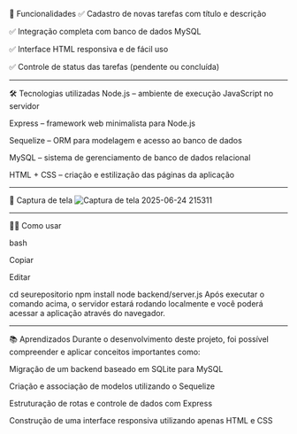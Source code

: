 🚀 Funcionalidades
✅ Cadastro de novas tarefas com título e descrição

✅ Integração completa com banco de dados MySQL

✅ Interface HTML responsiva e de fácil uso

✅ Controle de status das tarefas (pendente ou concluída)

-----------------------------------------------------------
🛠️ Tecnologias utilizadas
Node.js – ambiente de execução JavaScript no servidor

Express – framework web minimalista para Node.js

Sequelize – ORM para modelagem e acesso ao banco de dados

MySQL – sistema de gerenciamento de banco de dados relacional

HTML + CSS – criação e estilização das páginas da aplicação

--------------------------------------------------------------
📸 Captura de tela
![Captura de tela 2025-06-24 215311](https://github.com/user-attachments/assets/aedc68b8-6106-42a6-a589-028032d32fee)

---------------------------------------------------------------
🧑‍💻 Como usar

bash

Copiar

Editar


cd seurepositorio
npm install
node backend/server.js
Após executar o comando acima, o servidor estará rodando localmente e você poderá acessar a aplicação através do navegador.


--------------------------------------------------------------------------------------------------------------------------
📚 Aprendizados
Durante o desenvolvimento deste projeto, foi possível compreender e aplicar conceitos importantes como:

Migração de um backend baseado em SQLite para MySQL

Criação e associação de modelos utilizando o Sequelize

Estruturação de rotas e controle de dados com Express

Construção de uma interface responsiva utilizando apenas HTML e CSS
